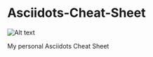 # Asciidots-Cheat-Sheet

![Alt text](https://i.imgur.com/jRz0B2j.jpg "My personal Asciidots Cheat Sheet JonnyBanana")


My personal Asciidots Cheat Sheet
